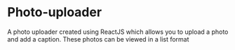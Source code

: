 # Photo-uploader
A photo uploader created using ReactJS which allows you to upload a photo and add a caption. These photos can be viewed in a list format 
